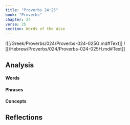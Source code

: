 ```yaml
---
title: "Proverbs 24:25"
book: "Proverbs"
chapter: 24
verse: 25
section: Words of the Wise
---
```

![[/Greek/Proverbs/024/Proverbs-024-025G.md#Text]]
![[/Hebrew/Proverbs/024/Proverbs-024-025H.md#Text]]

## Analysis

#### Words

#### Phrases

#### Concepts

## Reflections
